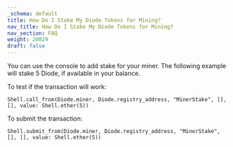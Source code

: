 ```yaml
---
_schema: default
title: How Do I Stake My Diode Tokens for Mining?
nav_title: How Do I Stake My Diode Tokens for Mining?
nav_section: FAQ
weight: 20029
draft: false
---
```

You can use the console to add stake for your miner. The following example will stake 5 Diode, if available in your balance.

To test if the transaction will work:

`Shell.call_from(Diode.miner, Diode.registry_address, "MinerStake", [], [], value: Shell.ether(5))`

To submit the transaction:

`Shell.submit_from(Diode.miner, Diode.registry_address, "MinerStake", [], [], value: Shell.ether(5))`